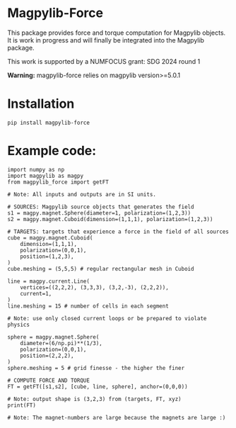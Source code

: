 # Magpylib-Force

This package provides force and torque computation for Magpylib objects. It is work in progress and will finally be integrated into the Magpylib package.

This work is supported by a NUMFOCUS grant: SDG 2024 round 1

**Warning:** magpylib-force relies on magpylib version>=5.0.1

# Installation

`pip install magpylib-force`

# Example code:

```
import numpy as np
import magpylib as magpy
from magpylib_force import getFT

# Note: All inputs and outputs are in SI units.

# SOURCES: Magpylib source objects that generates the field
s1 = magpy.magnet.Sphere(diameter=1, polarization=(1,2,3))
s2 = magpy.magnet.Cuboid(dimension=(1,1,1), polarization=(1,2,3))

# TARGETS: targets that experience a force in the field of all sources
cube = magpy.magnet.Cuboid(
    dimension=(1,1,1),
    polarization=(0,0,1),
    position=(1,2,3),
)
cube.meshing = (5,5,5) # regular rectangular mesh in Cuboid

line = magpy.current.Line(
    vertices=((2,2,2), (3,3,3), (3,2,-3), (2,2,2)),
    current=1,
)
line.meshing = 15 # number of cells in each segment

# Note: use only closed current loops or be prepared to violate physics

sphere = magpy.magnet.Sphere(
    diameter=(6/np.pi)**(1/3),
    polarization=(0,0,1),
    position=(2,2,2),
)
sphere.meshing = 5 # grid finesse - the higher the finer

# COMPUTE FORCE AND TORQUE
FT = getFT([s1,s2], [cube, line, sphere], anchor=(0,0,0))

# Note: output shape is (3,2,3) from (targets, FT, xyz)
print(FT)

# Note: The magnet-numbers are large because the magnets are large :)
```
